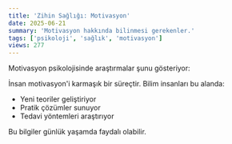```yaml
---
title: 'Zihin Sağlığı: Motivasyon'
date: 2025-06-21
summary: 'Motivasyon hakkında bilinmesi gerekenler.'
tags: ['psikoloji', 'sağlık', 'motivasyon']
views: 277
---
```


Motivasyon psikolojisinde araştırmalar şunu gösteriyor:

İnsan motivasyon'i karmaşık bir süreçtir. Bilim insanları bu alanda:
- Yeni teoriler geliştiriyor
- Pratik çözümler sunuyor
- Tedavi yöntemleri araştırıyor

Bu bilgiler günlük yaşamda faydalı olabilir.